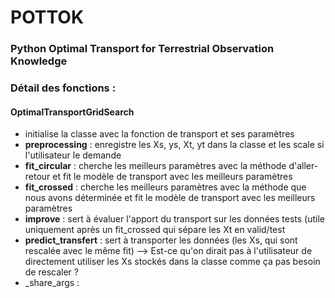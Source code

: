 # POTTOK

### Python Optimal Transport for Terrestrial Observation Knowledge

### Détail des fonctions :

#### OptimalTransportGridSearch

- initialise la classe avec la fonction de transport et ses paramètres
- **preprocessing** : enregistre les Xs, ys, Xt, yt dans la classe et les scale si l'utilisateur le demande
- **fit_circular** : cherche les meilleurs paramètres avec la méthode d'aller-retour et fit le modèle de transport avec les meilleurs paramètres 
- **fit_crossed** : cherche les meilleurs paramètres avec la méthode que nous avons déterminée et fit le modèle de transport avec les meilleurs paramètres
- **improve** : sert à évaluer l'apport du transport sur les données tests (utile uniquement après un fit_crossed qui sépare les Xt en valid/test
- **predict_transfert** : sert à transporter les données (les Xs, qui sont rescalée avec le même fit) --> Est-ce qu'on dirait pas à l'utilisateur de directement utiliser les Xs stockés dans la classe comme ça pas besoin de rescaler ?
- _share_args : 
